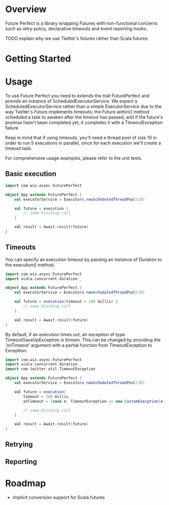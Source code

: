 Overview
========

Future Perfect is a library wrapping Futures with non-functional concerns such as retry policy, declarative timeouts and event reporting hooks.

TODO explain why we use Twitter's futures rather than Scala futures

Getting Started
===============

Usage
=====
To use Future Perfect you need to extends the trait FuturePerfect and provide an instance of ScheduledExecutorService.
We expect a ScheduledExecutorService rather than a simple ExecutorService due to the way Twitter's Future implements timeouts;
the Future.within() method scheduled a task to awaken after the timeout has passed, and if the future's promise hasn't been
completed yet, it completes it with a TimeoutException failure.

Keep in mind that if using timeouts, you'll need a thread pool of size 10 in order to run 5 executions in parallel, since
for each execution we'll create a timeout task.

For comprehensive usage examples, please refer to the unit tests.

Basic execution
---------------
```scala
import com.wix.async.FuturePerfect

object App extends FuturePerfect {
    val executorService = Executors.newScheduledThreadPool(10)

    val future = execution {
        // some blocking call
    }

    val result = Await.result(future)
}
```

Timeouts
--------
You can specify an execution timeout by passing an instance of Duration to the execution() method.

```scala
import com.wix.async.FuturePerfect
import scala.concurrent.duration._

object App extends FuturePerfect {
    val executorService = Executors.newScheduledThreadPool(10)

    val future = execution(timeout = 100 millis) {
        // some blocking call
    }

    val result = Await.result(future)
}
```

By default, if an execution times out, an exception of type TimeoutGaveUpException is thrown. This can be changed by
providing the 'onTimeout' argument with a partial function from TimeoutException to Exception:

```scala
import com.wix.async.FuturePerfect
import scala.concurrent.duration._
import com.twitter.util.TimeoutException

object App extends FuturePerfect {
    val executorService = Executors.newScheduledThreadPool(10)

    val future = execution(
        timeout = 100 millis,
        onTimeout = {case e: TimeoutException => new CustomExecption(e)}) {

        // some blocking call
    }

    val result = Await.result(future)
}
```

Retrying
--------

Reporting
---------


Roadmap
=======
 * Implicit conversion support for Scala futures
